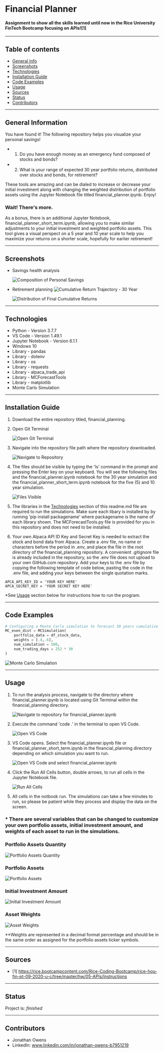 # Financial Planner
#### Assignment to show all the skills learned until now in the Rice University FinTech Bootcamp focusing on APIs![1]

---

## Table of contents
* [General info](#general-info)
* [Screenshots](#screenshots)
* [Technologies](#technologies)
* [Installation Guide](#installation-guide)
* [Code Examples](#code-examples)
* [Usage](#usage)
* [Sources](#sources)
* [Status](#status)
* [Contributors](#contributors)

---

## General Information
You have found it!  The following repository helps you visualize your personal savings!

- 1. Do you have enough money as an emergency fund composed of stocks and bonds?
- 2. What is your range of expected 30 year portfolio returns, distributed over stocks and bonds, for retirement?

These tools are amazing and can be dialed to increase or decrease your initial investment along with changing the weighted distribution of portfolio assets using the Jupyter Notebook file titled financial_planner.ipynb.  Enjoy!

### Wait!  There's more.

As a bonus, there is an additional Jupyter Notebook, financial_planner_short_term.ipynb, allowing you to make similar adjustments to your initial investment and weighted portfolio assets.  This tool gives a visual perspect on a 5 year and 10 year scale to help you maximize your returns on a shorter scale, hopefully for earlier retirement!

---

## Screenshots

* Savings health analysis
        
    ![Composition of Personal Savings](./images/composition_personal_savings.png)

* Retirement planning
    ![Cumulative Return Trajectory - 30 Year](./images/cumulative_return_trajectory_30_years.png)

    ![Distribution of Final Cumulative Returns](./images/distribution_final_cumulative_returns.png)

---

## Technologies

* Python - Version 3.7.7
* VS Code - Version 1.49.1
* Jupyter Notebook - Version 6.1.1
* Windows 10
* Library - pandas
* Library - dotenv
* Library - os
* Library - requests
* Library - alpaca_trade_api
* Library - MCForecastTools
* Library - matplotlib
* Monte Carlo Simulation

---

## Installation Guide

1. Download the entire repository titled, financial_planning.

2. Open Git Terminal
    
    ![Open Git Terminal](./Images/open_git_terminal.png)
    
3. Navigate into the repository file path where the repository downloaded.

    ![Navigate to Repository](./Images/navigate_to_repository.png)

4. The files should be visible by typing the 'ls' command in the prompt and pressing the Enter key on your keyboard.  You will see the following files and the financial_planner.ipynb notebook for the 30 year simulation and the financial_planner_short_term.ipynb notebook for the five (5) and 10 year simulation.

    ![Files Visible](./Images/files_visible.png)

5. The libraries in the [Technologies](#technologies) section of this readme.md file are required to run the simulations.  Make sure each libary is installed by by running 'pip install packagename' where packagename is the name of each library shown.  The MCForecastTools.py file is provided for you in this repository and does not need to be installed.

6. Your own Alpaca API ID Key and Secret Key is needed to extract the stock and bond data from Alpaca.  Create a .env file, no name or characters before the period in .env, and place the file in the root directory of the financial_planning repository.  A convenient .gitignore file is already included in the repository, so the .env file does not upload to your own GitHub.com repository.  Add your keys to the .env file by copying the following template of code below, pasting the code in the .env file, and adding your keys between the single quotation marks.

```
APCA_API_KEY_ID = 'YOUR KEY HERE'
APCA_SECRET_KEY = 'YOUR SECRET KEY HERE'
```

*See [Usage](#usage) section below for instructions how to run the program.

---

## Code Examples

``` python
# Configuring a Monte Carlo simulation to forecast 30 years cumulative returns
MC_even_dist = MCSimulation(
    portfolio_data = df_stock_data,
    weights = [.4,.6],
    num_simulation = 500,
    num_trading_days = 252 * 30
)
```

![Monte Carlo Simulation](./images/monte_carlo_simulation.png)

---

## Usage

1. To run the analysis process, navigate to the directory where financial_planner.ipynb is located using Git Terminal within the financial_planning directory.

    ![Navigate to repository for financial_planner.ipynb](./images/navigate_to_repository.png)

2. Execute the command 'code .' in the terminal to open VS Code.

    ![Open VS Code](./images/open_vs_code.png)

3. VS Code opens.  Select the financial_planner.ipynb file or financial_planner_short_term.ipynb in the financial_planning directory depending on which simulation you want to run.

    ![Open VS Code and select financial_planner.ipynb](./images/select_financial_planner.ipynb.png)

4. Click the Run All Cells button, double arrows, to run all cells in the Jupyter Notebook file.

    ![Run All Cells](./images/run_all_cells.png)

5. All cells in the notbook run.  The simulations can take a few minutes to run, so please be patient while they process and display the data on the screen.


### * There are several variables that can be changed to customize your own portfolio assets, initial investment amount, and weights of each asset to run in the simulations.

### Portfolio Assets Quantity

![Portfolio Assets Quantity](./images/portfolio_asset_qty.png)

### Portfolio Assets

![Portfolio Assets](./images/portfolio_assets.png)

### Initial Investment Amount

![Initial Investment Amount](./images/initial_investment_amount.png)

### Asset Weights

![Asset Weights](./images/asset_weights.png)

**Weights are represented in a decimal format percentage and should be in the same order as assigned for the portfolio assets ticker symbols.

---

## Sources

- [1] https://rice.bootcampcontent.com/Rice-Coding-Bootcamp/rice-hou-fin-pt-09-2020-u-c/tree/master/hw/05-APIs/Instructions

---

## Status

Project is: _finished_

---

## Contributors

* Jonathan Owens
* LinkedIn: www.linkedin.com/in/jonathan-owens-b7951219

